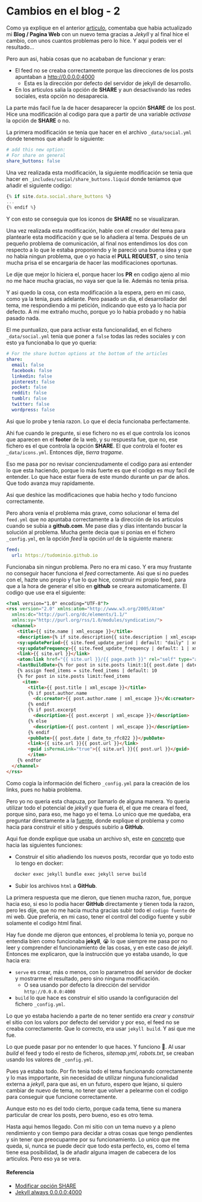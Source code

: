 # Cambios en el blog - 2

Como ya explique en el anterior [articulo](/2024-05-24-cambios-blog-1), comentaba que habia actualizado mi **Blog / Pagina Web** con un nuevo tema gracias a *Jekyll* y al final hice el cambio, con unos cuantos problemas pero lo hice. Y aqui podeis ver el resultado...

<!--more-->

Pero aun asi, habia cosas que no acababan de funcionar y eran:
- El feed no se creaba correctamente porque las direcciones de los posts apuntaban a http://0.0.0.0:4000
  - Esta es la dirección por defecto del servidor de jekyll de desarrollo.
- En los articulos salia la opción de **SHARE** y aun desactivando las redes sociales, esta opción no desaparecia.

La parte más facil fue la de hacer desaparecer la opción **SHARE** de los post. Hice una modificación al codigo para que a partir de una variable *activase* la opción de **SHARE** o no. 

La primera modificación se tenia que hacer en el archivo `_data/social.yml` donde tenemos que añadir lo siguiente:
```yaml
# add this new option:
# For share on general
share_buttons: false
```

Una vez realizada esta modificación, la siguiente modificación se tenia que hacer en `_includes/social/share_buttons.liquid` donde teniamos que añadir el siguiente codigo:
```javascript
{% if site.data.social.share_buttons %}
...
{% endif %}
```
Y con esto se conseguia que los iconos de **SHARE** no se visualizaran.

Una vez realizada esta modificación, hable con el creador del tema para plantearle esta modificación y que se lo añadiera al tema. Después de un pequeño problema de comunicación, al final nos entendimos los dos con respecto a lo que le estaba proponiendo y le pareció una buena idea y que no habia ningun problema, que o yo hacia el **PULL REQUEST**, o sino tenia mucha prisa el se encargaria de hacer las modificaciones oportunas.

Le dije que mejor lo hiciera el, porque hacer los **PR** en codigo ajeno al mio no me hace mucha gracias, no vaya ser que la lie. Además no tenia prisa.

Y asi quedo la cosa, con esta modificación a la espera, pero en mi caso, como ya la tenia, pues adelante. Pero pasado un dia, el desarrollador del tema, me respondiendo a mi petición, indicando que esto ya lo hacia por defecto. A mi me extraño mucho, porque yo lo habia probado y no habia pasado nada.

El me puntualizo, que para activar esta funcionalidad, en el fichero `_data/social.yml` tenia que poner a `false` todas las redes sociales y con esto ya funcionaba lo que yo queria:
```yaml
# For the share button options at the bottom of the articles
share:
  email: false
  facebook: false
  linkedin: false
  pinterest: false
  pocket: false
  reddit: false
  tumblr: false
  twitter: false
  wordpress: false
```
Asi que lo probe y tenia razon. Lo que el decia funcionaba perfectamente.

Ahi fue cuando le pregunte, si ese fichero no es el que controla los iconos que aparecen en el **footer** de la web, y su respuesta fue, que no, ese fichero es el que controla la opción **SHARE**. El que controla el footer es `_data/icons.yml`. Entonces dije, *tierra tragame*.

Eso me pasa por no revisar concienzudamente el codigo para asi entender lo que esta haciendo, porque lo más fuerte es que el codigo es muy facil de entender. Lo que hace estar fuera de este mundo durante un par de años. Que todo avanza muy rapidamente.

Asi que deshice las modificaciones que habia hecho y todo funciono correctamente.

Pero ahora venia el problema más grave, como solucionar el tema del `feed.yml` que no apuntaba correctamente a la dirección de los articulos cuando se subia a **github.com**. Me pase dias y dias intentando buscar la solución al problema. Mucha gente decia que si ponias en el fichero `_config.yml`, en la opción *feed* la opción *url* de la siguiente manera:
```yaml
feed:
  url: https://tudominio.github.io
```
Funcionaba sin ningun problema. Pero no era mi caso. Y era muy frustante no conseguir hacer funciona el *feed* correctamente. Asi que si no puedes con el, hazte uno propio y fue lo que hice, construir mi propio feed, para que a la hora de generar el sitio en **github** se creara automaticamente. El codigo que use era el siguiente:
```html
<?xml version="1.0" encoding="UTF-8"?>
<rss version="2.0" xmlns:atom="http://www.w3.org/2005/Atom"
  xmlns:dc="http://purl.org/dc/elements/1.1/"
  xmlns:sy="http://purl.org/rss/1.0/modules/syndication/">
  <channel>
    <title>{{ site.name | xml_escape }}</title>
    <description>{% if site.description{{ site.description | xml_escape }}{% endif</description>
    <sy:updatePeriod>{{ site.feed_update_period | default: "daily" | xml_escape }}</sy:updatePeriod>
    <sy:updateFrequency>{{ site.feed_update_frequency | default: 1 | xml_escape }}</sy:updateFrequency>
    <link>{{ site.url }}</link>
    <atom:link href="{{ site.url }}/{{ page.path }}" rel="self" type="application/rss+xml" />
    <lastBuildDate>{% for post in site.posts limit:1{{ post.date | date_to_rfc822 }}{% endfor</lastBuildDate>
    {% assign feed_items = site.feed_items | default: 10
    {% for post in site.posts limit:feed_items
      <item>
        <title>{{ post.title | xml_escape }}</title>
        {% if post.author.name
          <dc:creator>{{ post.author.name | xml_escape }}</dc:creator>
        {% endif
        {% if post.excerpt
          <description>{{ post.excerpt | xml_escape }}</description>
        {% else
          <description>{{ post.content | xml_escape }}</description>
        {% endif
        <pubDate>{{ post.date | date_to_rfc822 }}</pubDate>
        <link>{{ site.url }}{{ post.url }}</link>
        <guid isPermaLink="true">{{ site.url }}{{ post.url }}</guid>
        </item>
    {% endfor
  </channel>
</rss>
```

Como cogia la información del fichero `_config.yml` para la creación de los links, pues no habia problema.

Pero yo no queria esta chapuza, por llamarlo de alguna manera. Yo queria utilizar todo el potencial de *jekyll* y que fuera él, el que me creara el feed, porque sino, para eso, me hago yo el tema. Lo unico que me quedaba, era preguntar directamente a la [fuente](https://talk.jekyllrb.com/t/jekyll-always-0-0-0-0-4000/9204), donde explique el problema y como hacia para construir el sitio y después subirlo a **GitHub**.

Aqui fue donde explique que usaba un archivo sh, este en [concreto](/2023-08-10-como-funciona-esta-web) que hacia las siguientes funciones:
- Construir el sitio añadiendo los nuevos posts, recordar que yo todo esto lo tengo en docker:
```bash
   docker exec jekyll bundle exec jekyll serve build
```
- Subir los archivos `html` a **GitHub**.

La primera respuesta que me dieron, que tienen mucha razon, fue, porque hacia eso, si eso lo podia hacer **GitHub** directamente y tienen toda la razon, pero les dije, que no me hacia mucha gracias subir todo el `codigo fuente` de mi web. Que preferia, en mi caso, tener el control del codigo fuente y subir solamente el codigo html final.

Hay fue donde me dijeron que entonces, el problema lo tenia yo, porque no entendia bien como funcionaba **jekyll**, 😭 lo que siempre me pasa por no leer y comprender el funcionamiento de las cosas, y en este caso de *jekyll*. Entonces me explicaron, que la instrucción que yo estaba usando, lo que hacia era:
- `serve` es crear, más o menos, con lo parametros del servidor de docker y mostrarme el resultado, pero sino ninguna modificación.
  - O sea usando por defecto la dirección del servidor `http://0.0.0.0:4000`
- `build` lo que hace es construir el sitio usando la configuración del fichero `_config.yml`.

Lo que yo estaba haciendo a parte de no tener sentido era *crear* y *construir* el sitio con los valors por defecto del servidor y por eso, el feed no se creaba correctamente. Que lo correcto, era usar `jekyll build`. Y asi que me fue.

Lo que puede pasar por no entender lo que haces. Y funciono 🥲. Al usar *build* el feed y todo el resto de ficheros, *sitemap.yml*, *robots.txt*, se creaban usando los valores de `_config.yml`.

Pues ya estaba todo. Por fin tenia todo el tema funcionando correctamente y lo mas impportante, sin necesidad de utilizar ninguna funcionalidad externa a *jekyll*, para que asi, en un futuro, espero que lejano, si quiero cambiar de nuevo de tema, no tener que volver a pelearme con el codigo para conseguir que funcione correctamente.

Aunque esto no es del todo cierto, porque cada tema, tiene su manera particular de crear los posts, pero bueno, eso es otro tema.

Hasta aqui hemos llegado. Con mi sitio con un tema nuevo y a pleno rendimiento y con tiempo para decidar a otras cosas que tengo pendientes y sin tener que preocuparme por su funcionamiento. Lo unico que me queda, si, nunca se puede decir que todo esta perfecto, es, como el tema tiene esa posibilidad, la de añadir alguna imagen de cabecera de los articulos. Pero eso ya se vera.
#### Referencia
- [Modificar opción SHARE](https://github.com/sylhare/Type-on-Strap/discussions/442)
- [Jekyll always 0.0.0.0:4000](https://talk.jekyllrb.com/t/jekyll-always-0-0-0-0-4000/9204)

